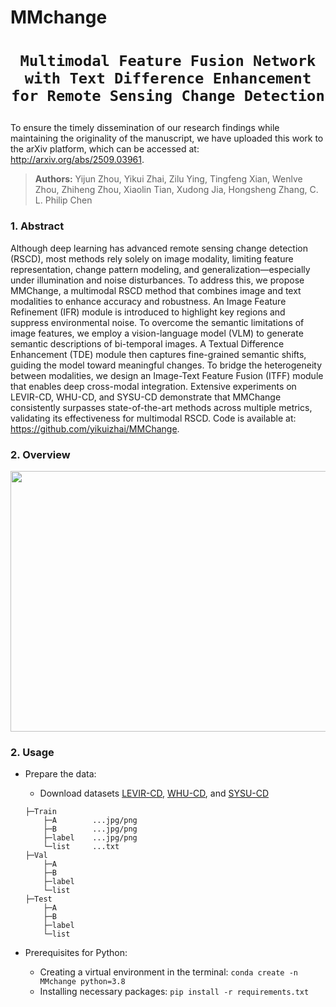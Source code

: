 # MMchange
# <p align=center>`Multimodal Feature Fusion Network with Text Difference Enhancement for Remote Sensing Change Detection`</p>

To ensure the timely dissemination of our research findings while maintaining the originality of the manuscript, we have uploaded this work to the arXiv platform, which can be accessed at: http://arxiv.org/abs/2509.03961.

> **Authors:**
Yijun Zhou, Yikui Zhai, Zilu Ying, Tingfeng Xian, Wenlve Zhou, Zhiheng Zhou, Xiaolin Tian, Xudong Jia, Hongsheng Zhang,  C. L. Philip Chen


### 1. Abstract
Although deep learning has advanced remote sensing change detection (RSCD), most methods rely solely on image modality, limiting feature representation, change pattern modeling, and generalization—especially under illumination and noise disturbances. To address this, we propose MMChange, a multimodal RSCD method that combines image and text modalities to enhance accuracy and robustness. An Image Feature Refinement (IFR) module is introduced to highlight key regions and suppress environmental noise. To overcome the semantic limitations of image features, we employ a vision-language model (VLM) to generate semantic descriptions of bi-temporal images. A Textual Difference Enhancement (TDE) module then captures fine-grained semantic shifts, guiding the model toward meaningful changes. To bridge the heterogeneity between modalities, we design an Image-Text Feature Fusion (ITFF) module that enables deep cross-modal integration. Extensive experiments on LEVIR-CD, WHU-CD, and SYSU-CD demonstrate that MMChange consistently surpasses state-of-the-art methods across multiple metrics, validating its effectiveness for multimodal RSCD. Code is available at: https://github.com/yikuizhai/MMChange.

### 2. Overview


<p align="center">
    <img width="1068" height="417" alt="image" src="https://github.com/user-attachments/assets/2e846ff2-7f39-424b-9c3c-a3cb4db18046" />
 <br />
</p>

### 2. Usage
+ Prepare the data:
    - Download datasets [LEVIR-CD](https://justchenhao.github.io/LEVIR/), [WHU-CD](https://study.rsgis.whu.edu.cn/pages/download/building_dataset.html), and [SYSU-CD](https://github.com/liumency/SYSU-CD)
    ```
    ├─Train
        ├─A        ...jpg/png
        ├─B        ...jpg/png
        ├─label    ...jpg/png
        └─list     ...txt
    ├─Val
        ├─A
        ├─B
        ├─label
        └─list
    ├─Test
        ├─A
        ├─B
        ├─label
        └─list
    ```

+ Prerequisites for Python:
    - Creating a virtual environment in the terminal: `conda create -n MMchange python=3.8`
    - Installing necessary packages: `pip install -r requirements.txt `

